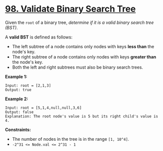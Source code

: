 # [98. Validate Binary Search Tree](https://leetcode.com/problems/validate-binary-search-tree/)

Given the `root` of a binary tree, *determine if it is a valid binary search tree (BST)*.

A **valid BST** is defined as follows:

- The left subtree of a node contains only nodes with keys **less than** the node's key.
- The right subtree of a node contains only nodes with keys **greater than** the node's key.
- Both the left and right subtrees must also be binary search trees.

**Example 1:**
```text
Input: root = [2,1,3]
Output: true
```

**Example 2:**
```text
Input: root = [5,1,4,null,null,3,6]
Output: false
Explanation: The root node's value is 5 but its right child's value is 4.
```

**Constraints:**
- The number of nodes in the tree is in the range `[1, 10^4]`.
- `-2^31 <= Node.val <= 2^31 - 1`